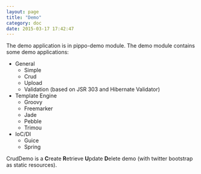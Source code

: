 ```yaml
---
layout: page
title: "Demo"
category: doc
date: 2015-03-17 17:42:47
---
```


The demo application is in pippo-demo module. The demo module contains some demo applications: 

- General
     - Simple
     - Crud
     - Upload
     - Validation (based on JSR 303 and Hibernate Validator)
- Template Engine
     - Groovy
     - Freemarker
     - Jade
     - Pebble
     - Trimou
- IoC/DI
     - Guice
     - Spring
  
CrudDemo is a <b>C</b>reate <b>R</b>etrieve <b>U</b>pdate <b>D</b>elete demo (with twitter bootstrap as static resources). 
